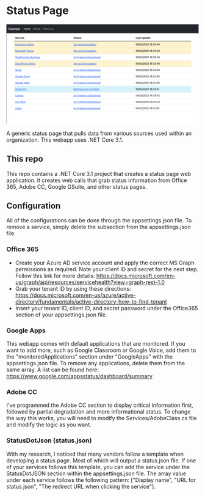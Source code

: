 # Status Page
![Employee data](/Images/example.jpg?raw=true "Employee Data title")

A generic status page that pulls data from various sources used within an organization. This webapp uses .NET Core 3.1.

## This repo
This repo contains a .NET Core 3.1 project that creates a status page web application. 
It creates web calls that grab status information from Office 365, Adobe CC, Google GSuite, and other status pages.

## Configuration
All of the configurations can be done through the appsettings.json file. To remove a service, simply delete the subsection from the appsettings.json file.
### Office 365
- Create your Azure AD service account and apply the correct MS Graph permissions as required. Note your client ID and secret for the next step. Follow this link for more details: https://docs.microsoft.com/en-us/graph/api/resources/servicehealth?view=graph-rest-1.0
- Grab your tenant ID by using these directions: https://docs.microsoft.com/en-us/azure/active-directory/fundamentals/active-directory-how-to-find-tenant
- Insert your tenant ID, client ID, and secret password under the Office365 section of your appsettings.json file.

### Google Apps
This webapp comes with default applications that are monitored. 
If you want to add more, such as Google Classroom or Google Voice, add them to the "monitoredApplications" section under "GoogleApps" with the appsettings.json file.
To remove any applications, delete them from the same array. A list can be found here: https://www.google.com/appsstatus/dashboard/summary

### Adobe CC
I've programmed the Adobe CC section to display critical information first, followed by partial degradation and more informational status.
To change the way this works, you will need to modify the Services/AdobeClass.cs file and modify the logic as you want.

### StatusDotJson (status.json)
With my research, I noticed that many vendors follow a template when developing a status page. Most of which will output a status.json file.
If one of your services follows this template, you can add the service under the StatusDotJSON section within the appsettings.json file.
The array value under each service follows the following pattern: ["Display name", "URL for status.json", "The redirect URL when clicking the service"].

